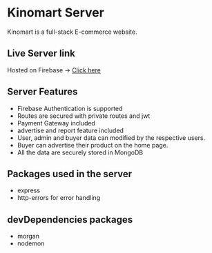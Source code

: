 # Kinomart Server
Kinomart is a full-stack E-commerce website.

## Live Server link
Hosted on Firebase -> [Click here](https://woodpecker-12.web.app/)

## Server Features

* Firebase Authentication is supported
* Routes are secured with private routes and jwt
* Payment Gateway included
* advertise and report feature included
* User, admin and buyer data can modified by the respective users.
* Buyer can advertise their product on the home page.
* All the data are securely stored in MongoDB 

## Packages used in the server

* express
* http-errors for error handling

## devDependencies packages

* morgan
* nodemon